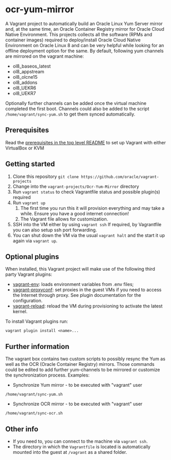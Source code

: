 # ocr-yum-mirror

A Vagrant project to automatically build an Oracle Linux Yum Server mirror and, at the same time, an Oracle Container Registry mirror for Oracle Cloud Native Environment.
This projects collects all the software (RPMs and container images) required to deploy/install Oracle Cloud Native Environment on Oracle Linux 8 and can be very helpful while looking for an offline deployment option for the same.
 By default, following yum channels are mirrored on the vagrant machine:

- ol8_baseos_latest
- ol8_appstream
- ol8_olcne15
- ol8_addons
- ol8_UEKR6
- ol8_UEKR7

Optionally further channels can be added once the virtual machine completed the first boot.
Channels could also be added to the script `/home/vagrant/sync-yum.sh` to get them synced automatically.

## Prerequisites

Read the [prerequisites in the top level README](../../README.md#prerequisites) to set up Vagrant with either VirtualBox or KVM

## Getting started

1. Clone this repository `git clone https://github.com/oracle/vagrant-projects`
1. Change into the `vagrant-projects/Ocr-Yum-Mirror` directory
1. Run `vagrant status` to check Vagrantfile status and possible plugin(s) required
1. Run `vagrant up`
   1. The first time you run this it will provision everything and may take a while. Ensure you have a good internet connection!
   1. The Vagrant file allows for customization.
1. SSH into the VM either by using `vagrant ssh`
   If required, by Vagrantfile you can also setup ssh port forwarding.
1. You can shut down the VM via the usual `vagrant halt` and the start it up again via `vagrant up`.

## Optional plugins

When installed, this Vagrant project will make use of the following third party Vagrant plugins:

- [vagrant-env](https://github.com/gosuri/vagrant-env): loads environment
variables from .env files;
- [vagrant-proxyconf](https://github.com/tmatilai/vagrant-proxyconf): set
proxies in the guest VMs if you need to access the Internet through proxy. See
plugin documentation for the configuration.
- [vagrant-reload](https://github.com/aidanns/vagrant-reload): reload the VM
during provisioning to activate the latest kernel.

To install Vagrant plugins run:

```shell
vagrant plugin install <name>...
```

## Further information

The vagrant box contains two custom scripts to possibly resync the Yum as well as the OCR (Oracle Container Registry) mirrors.
Those commands could be edited to add further yum-channels to be mirrored or customize the synchronization process.
Examples:

- Synchronize Yum mirror - to be executed with "vagrant" user

```shell
/home/vagrant/sync-yum.sh
```

- Synchronize OCR mirror - to be executed with "vagrant" user

```shell
/home/vagrant/sync-ocr.sh
```

## Other info

- If you need to, you can connect to the machine via `vagrant ssh`.
- The directory in which the `Vagrantfile` is located is automatically mounted into the guest at `/vagrant` as a shared folder.
